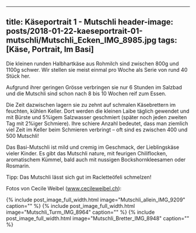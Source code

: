 
<div class="alert alert-success" role="alert" data-href=" www.cecileweibel.ch">
  </div>

 
---
title: Käseportrait 1 - Mutschli
header-image: posts/2018-01-22-kaeseportrait-01-mutschli/Mutschli_Ecken_IMG_8985.jpg
tags: [Käse, Portrait, Im Basi]
---


Die kleinen runden Halbhartkäse aus Rohmilch sind zwischen 800g und 1100g schwer.
Wir stellen sie meist einmal pro Woche als Serie von rund 40 Stück her.

Aufgrund ihrer geringen Grösse verbringen sie nur 6 Stunden im Salzbad und die Mutschli sind schon nach 8 bis 10 Wochen reif zum Essen.

Die Zeit dazwischen lagern sie zu zehnt auf schmalen Käsebrettern im feuchten, kühlen Keller.
Dort werden die kleinen Laibe täglich gewendet und mit Bürste und 5%igem Salzwasser geschmiert
(später noch jeden zweiten Tag mit 2%iger Schmiere). Ihre schiere Anzahl bedeutet,
dass man ziemlich viel Zeit im Keller beim Schmieren verbringt – oft sind es zwischen 400 und 500 Mutschli!

Das Basi-Mutschli ist mild und cremig im Geschmack, der Lieblingskäse vieler Kinder.
Es gibt das Mutschli nature, mit feurigen Chiliflocken, aromatischem Kümmel, bald auch mit nussigen Bockshornkleesamen oder Rosmarin.

Tipp: Das Mutschli lässt sich gut im Racletteöfeli schmelzen!


Fotos von Cecile Weibel (www.cecileweibel.ch):


{% include post_image_full_width.html image="Mutschli_allein_IMG_9209" caption="" %}
{% include post_image_full_width.html image="Mutschli_Turm_IMG_8964" caption="" %}
{% include post_image_full_width.html image="Mutschli_Bretter_IMG_8948" caption="" %}
